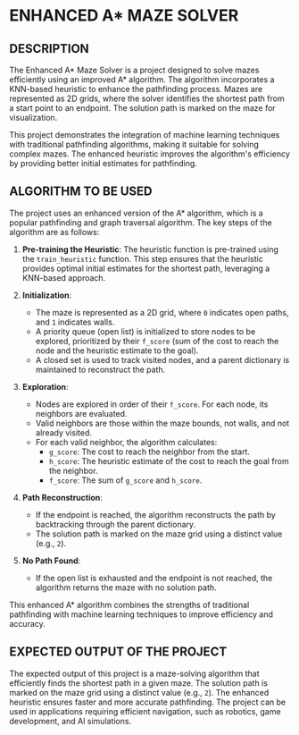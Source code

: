 # ENHANCED A* MAZE SOLVER

## DESCRIPTION
The Enhanced A* Maze Solver is a project designed to solve mazes efficiently using an improved A* algorithm. The algorithm incorporates a KNN-based heuristic to enhance the pathfinding process. Mazes are represented as 2D grids, where the solver identifies the shortest path from a start point to an endpoint. The solution path is marked on the maze for visualization.

This project demonstrates the integration of machine learning techniques with traditional pathfinding algorithms, making it suitable for solving complex mazes. The enhanced heuristic improves the algorithm's efficiency by providing better initial estimates for pathfinding.

## ALGORITHM TO BE USED
The project uses an enhanced version of the A* algorithm, which is a popular pathfinding and graph traversal algorithm. The key steps of the algorithm are as follows:

1. **Pre-training the Heuristic**: The heuristic function is pre-trained using the `train_heuristic` function. This step ensures that the heuristic provides optimal initial estimates for the shortest path, leveraging a KNN-based approach.

2. **Initialization**:
   - The maze is represented as a 2D grid, where `0` indicates open paths, and `1` indicates walls.
   - A priority queue (open list) is initialized to store nodes to be explored, prioritized by their `f_score` (sum of the cost to reach the node and the heuristic estimate to the goal).
   - A closed set is used to track visited nodes, and a parent dictionary is maintained to reconstruct the path.

3. **Exploration**:
   - Nodes are explored in order of their `f_score`. For each node, its neighbors are evaluated.
   - Valid neighbors are those within the maze bounds, not walls, and not already visited.
   - For each valid neighbor, the algorithm calculates:
     - `g_score`: The cost to reach the neighbor from the start.
     - `h_score`: The heuristic estimate of the cost to reach the goal from the neighbor.
     - `f_score`: The sum of `g_score` and `h_score`.

4. **Path Reconstruction**:
   - If the endpoint is reached, the algorithm reconstructs the path by backtracking through the parent dictionary.
   - The solution path is marked on the maze grid using a distinct value (e.g., `2`).

5. **No Path Found**:
   - If the open list is exhausted and the endpoint is not reached, the algorithm returns the maze with no solution path.

This enhanced A* algorithm combines the strengths of traditional pathfinding with machine learning techniques to improve efficiency and accuracy.

## EXPECTED OUTPUT OF THE PROJECT
The expected output of this project is a maze-solving algorithm that efficiently finds the shortest path in a given maze. The solution path is marked on the maze grid using a distinct value (e.g., `2`). The enhanced heuristic ensures faster and more accurate pathfinding. The project can be used in applications requiring efficient navigation, such as robotics, game development, and AI simulations.